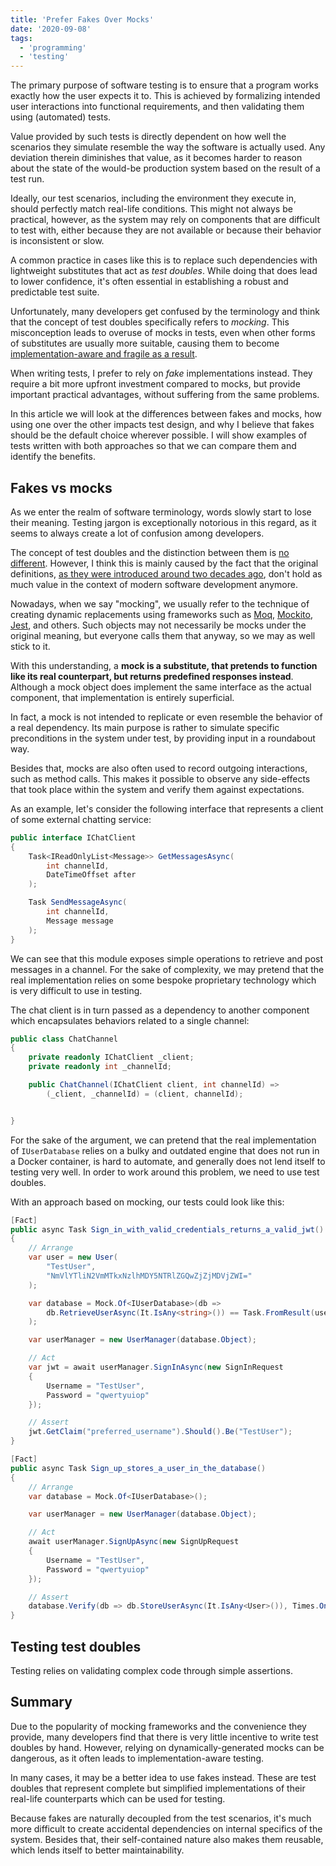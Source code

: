 ```yaml
---
title: 'Prefer Fakes Over Mocks'
date: '2020-09-08'
tags:
  - 'programming'
  - 'testing'
---
```


The primary purpose of software testing is to ensure that a program works exactly how the user expects it to. This is achieved by formalizing intended user interactions into functional requirements, and then validating them using (automated) tests.

Value provided by such tests is directly dependent on how well the scenarios they simulate resemble the way the software is actually used. Any deviation therein diminishes that value, as it becomes harder to reason about the state of the would-be production system based on the result of a test run.

Ideally, our test scenarios, including the environment they execute in, should perfectly match real-life conditions. This might not always be practical, however, as the system may rely on components that are difficult to test with, either because they are not available or because their behavior is inconsistent or slow.

A common practice in cases like this is to replace such dependencies with lightweight substitutes that act as _test doubles_. While doing that does lead to lower confidence, it's often essential in establishing a robust and predictable test suite.

Unfortunately, many developers get confused by the terminology and think that the concept of test doubles specifically refers to _mocking_. This misconception leads to overuse of mocks in tests, even when other forms of substitutes are usually more suitable, causing them to become [implementation-aware and fragile as a result](/blog/unit-testing-is-overrated).

When writing tests, I prefer to rely on _fake_ implementations instead. They require a bit more upfront investment compared to mocks, but provide important practical advantages, without suffering from the same problems.

In this article we will look at the differences between fakes and mocks, how using one over the other impacts test design, and why I believe that fakes should be the default choice wherever possible. I will show examples of tests written with both approaches so that we can compare them and identify the benefits.

## Fakes vs mocks

As we enter the realm of software terminology, words slowly start to lose their meaning. Testing jargon is exceptionally notorious in this regard, as it seems to always create a lot of confusion among developers.

The concept of test doubles and the distinction between them is [no different](https://stackoverflow.com/questions/346372/whats-the-difference-between-faking-mocking-and-stubbing). However, I think this is mainly caused by the fact that the original definitions, [as they were introduced around two decades ago](https://en.wikipedia.org/wiki/Mock_object#Mocks.2C_fakes.2C_and_stubs), don't hold as much value in the context of modern software development anymore.

Nowadays, when we say "mocking", we usually refer to the technique of creating dynamic replacements using frameworks such as [Moq](https://github.com/moq/moq4), [Mockito](https://github.com/mockito/mockito), [Jest](https://github.com/facebook/jest), and others. Such objects may not necessarily be mocks under the original meaning, but everyone calls them that anyway, so we may as well stick to it.

With this understanding, a **mock is a substitute, that pretends to function like its real counterpart, but returns predefined responses instead**. Although a mock object does implement the same interface as the actual component, that implementation is entirely superficial.

In fact, a mock is not intended to replicate or even resemble the behavior of a real dependency. Its main purpose is rather to simulate specific preconditions in the system under test, by providing input in a roundabout way.

Besides that, mocks are also often used to record outgoing interactions, such as method calls. This makes it possible to observe any side-effects that took place within the system and verify them against expectations.

As an example, let's consider the following interface that represents a client of some external chatting service:

```csharp
public interface IChatClient
{
    Task<IReadOnlyList<Message>> GetMessagesAsync(
        int channelId,
        DateTimeOffset after
    );

    Task SendMessageAsync(
        int channelId,
        Message message
    );
}
```

We can see that this module exposes simple operations to retrieve and post messages in a channel. For the sake of complexity, we may pretend that the real implementation relies on some bespoke proprietary technology which is very difficult to use in testing.

The chat client is in turn passed as a dependency to another component which encapsulates behaviors related to a single channel:

```csharp
public class ChatChannel
{
    private readonly IChatClient _client;
    private readonly int _channelId;

    public ChatChannel(IChatClient client, int channelId) =>
        (_client, _channelId) = (client, channelId);


}
```

For the sake of the argument, we can pretend that the real implementation of `IUserDatabase` relies on a bulky and outdated engine that does not run in a Docker container, is hard to automate, and generally does not lend itself to testing very well. In order to work around this problem, we need to use test doubles.

With an approach based on mocking, our tests could look like this:

```csharp
[Fact]
public async Task Sign_in_with_valid_credentials_returns_a_valid_jwt()
{
    // Arrange
    var user = new User(
        "TestUser",
        "NmVlYTliN2VmMTkxNzlhMDY5NTRlZGQwZjZjMDVjZWI="
    );

    var database = Mock.Of<IUserDatabase>(db =>
        db.RetrieveUserAsync(It.IsAny<string>()) == Task.FromResult(user)
    );

    var userManager = new UserManager(database.Object);

    // Act
    var jwt = await userManager.SignInAsync(new SignInRequest
    {
        Username = "TestUser",
        Password = "qwertyuiop"
    });

    // Assert
    jwt.GetClaim("preferred_username").Should().Be("TestUser");
}

[Fact]
public async Task Sign_up_stores_a_user_in_the_database()
{
    // Arrange
    var database = Mock.Of<IUserDatabase>();

    var userManager = new UserManager(database.Object);

    // Act
    await userManager.SignUpAsync(new SignUpRequest
    {
        Username = "TestUser",
        Password = "qwertyuiop"
    });

    // Assert
    database.Verify(db => db.StoreUserAsync(It.IsAny<User>()), Times.Once());
}
```

## Testing test doubles

Testing relies on validating complex code through simple assertions.

## Summary

Due to the popularity of mocking frameworks and the convenience they provide, many developers find that there is very little incentive to write test doubles by hand. However, relying on dynamically-generated mocks can be dangerous, as it often leads to implementation-aware testing.

In many cases, it may be a better idea to use fakes instead. These are test doubles that represent complete but simplified implementations of their real-life counterparts which can be used for testing.

Because fakes are naturally decoupled from the test scenarios, it's much more difficult to create accidental dependencies on internal specifics of the system. Besides that, their self-contained nature also makes them reusable, which lends itself to better maintainability.
